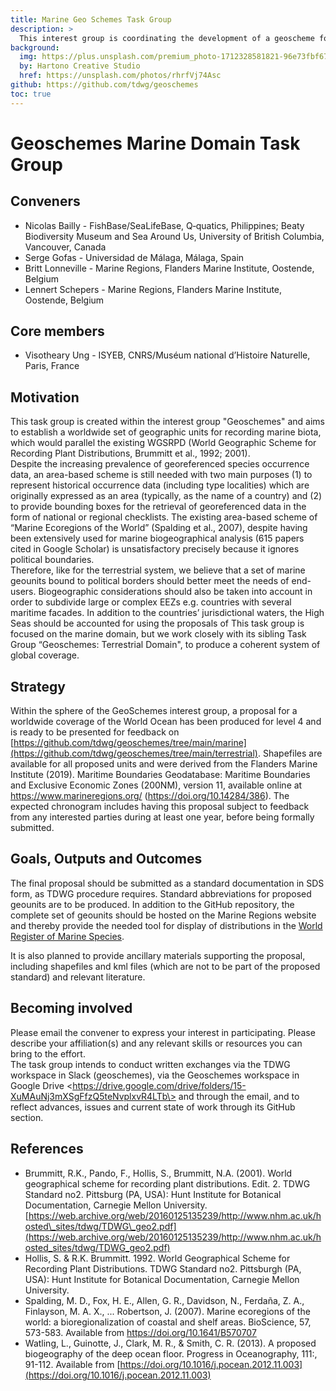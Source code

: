 ```yaml
---
title: Marine Geo Schemes Task Group
description: >
  This interest group is coordinating the development of a geoscheme for marine regions, including standard names, abbreviations, and boundaries, that is practically useful for managing occurrence data and species distributions.
background:
  img: https://plus.unsplash.com/premium_photo-1712328581821-96e73fbf6733
  by: Hartono Creative Studio
  href: https://unsplash.com/photos/rhrfVj74Asc
github: https://github.com/tdwg/geoschemes
toc: true
---
```


# Geoschemes Marine Domain Task Group

## Conveners

* Nicolas Bailly \- FishBase/SeaLifeBase, Q‑quatics, Philippines; Beaty Biodiversity Museum and Sea Around Us, University of British Columbia, Vancouver, Canada  
* Serge Gofas \- Universidad de Málaga, Málaga, Spain  
* Britt Lonneville \- Marine Regions, Flanders Marine Institute, Oostende, Belgium  
* Lennert Schepers \- Marine Regions, Flanders Marine Institute, Oostende, Belgium


## Core members

* Visotheary Ung \- ISYEB, CNRS/Muséum national d’Histoire Naturelle, Paris, France

## Motivation

This task group is created within the interest group "Geoschemes" and aims to establish a worldwide set of geographic units for recording marine biota, which would parallel the existing WGSRPD (World Geographic Scheme for Recording Plant Distributions, Brummitt et al., 1992; 2001).   
Despite the increasing prevalence of georeferenced species occurrence data, an area-based scheme is still needed with two main purposes (1) to represent historical occurrence data (including type localities) which are originally expressed as an area (typically, as the name of a country) and (2) to provide bounding boxes for the retrieval of georeferenced data in the form of national or regional checklists. The existing area-based scheme of “Marine Ecoregions of the World” (Spalding et al., 2007), despite having been extensively used for marine biogeographical analysis (615 papers cited in Google Scholar) is unsatisfactory precisely because it ignores political boundaries.  
Therefore, like for the terrestrial system, we believe that a set of marine geounits bound to political borders should better meet the needs of end-users. Biogeographic considerations should also be taken into account in order to subdivide large or complex EEZs e.g. countries with several maritime facades. In addition to the countries’ jurisdictional waters, the High Seas should be accounted for using the proposals of This task group is focused on the marine domain, but  we work closely with its sibling Task Group “Geoschemes: Terrestrial Domain", to produce a coherent system of global coverage.  
 

## Strategy

Within the sphere of the GeoSchemes interest group, a proposal for a worldwide coverage of the World Ocean has been produced for level 4 and is ready to be presented for feedback on [https://github.com/tdwg/geoschemes/tree/main/marine](https://github.com/tdwg/geoschemes/tree/main/terrestrial). Shapefiles are available for all proposed units and were derived from the Flanders Marine Institute (2019). Maritime Boundaries Geodatabase: Maritime Boundaries and Exclusive Economic Zones (200NM), version 11, available online at https://www.marineregions.org/  (https://doi.org/10.14284/386). The expected chronogram includes having this proposal subject to feedback from any interested parties during at least one year, before being formally submitted.   

## Goals, Outputs and Outcomes   

The final proposal should be submitted as a standard documentation in SDS form, as TDWG procedure requires. Standard abbreviations for proposed geounits are to be produced. In addition to the GitHub repository, the complete set of geounits should be hosted on the Marine Regions website and thereby provide the needed tool for display of distributions in the [World Register of Marine Species](https://www.marinespecies.org/).

It is also planned to provide ancillary materials supporting the proposal, including shapefiles and kml files (which are not to be part of the proposed standard) and relevant literature.  
 

## Becoming involved

Please email the convener to express your interest in participating. Please describe your affiliation(s) and any relevant skills or resources you can bring to the effort.   
The task group intends to conduct written exchanges via the TDWG workspace in Slack (geoschemes), via the Geoschemes workspace in Google Drive \<https://drive.google.com/drive/folders/15-XuMAuNj3mXSgFfzQ5teNvplxvR4LTb\> and through the email, and to reflect advances, issues and current state of work through its GitHub section. 

## References

* Brummitt, R.K., Pando, F., Hollis, S., Brummitt, N.A. (2001). World geographical scheme for recording plant distributions. Edit. 2\. TDWG Standard no2. Pittsburg (PA, USA): Hunt Institute for Botanical Documentation, Carnegie Mellon University. [https://web.archive.org/web/20160125135239/http://www.nhm.ac.uk/hosted\_sites/tdwg/TDWG\_geo2.pdf](https://web.archive.org/web/20160125135239/http://www.nhm.ac.uk/hosted_sites/tdwg/TDWG_geo2.pdf)  
* Hollis, S. & R.K. Brummitt. 1992\. World Geographical Scheme for Recording Plant Distributions. TDWG Standard no2. Pittsburgh (PA, USA): Hunt Institute for Botanical Documentation, Carnegie Mellon University.  
* Spalding, M. D., Fox, H. E., Allen, G. R., Davidson, N., Ferdaña, Z. A., Finlayson, M. A. X., ... Robertson, J. (2007). Marine ecoregions of the world: a bioregionalization of coastal and shelf areas. BioScience, 57, 573-583. Available from https://doi.org/10.1641/B570707  
* Watling, L., Guinotte, J., Clark, M. R., & Smith, C. R. (2013). A proposed biogeography of the deep ocean floor. Progress in Oceanography, 111:, 91-112. Available from [https://doi.org/10.1016/j.pocean.2012.11.003](https://doi.org/10.1016/j.pocean.2012.11.003)
